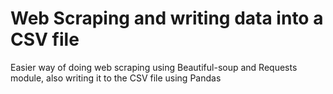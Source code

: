 # Web Scraping and writing data into a CSV file
Easier way of doing web scraping using Beautiful-soup and Requests module, also writing it to the CSV file using Pandas
